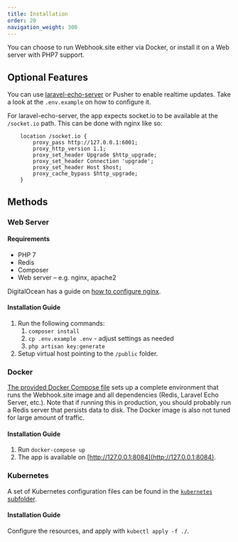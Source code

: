 ```yaml
---
title: Installation
order: 20
navigation_weight: 300
---
```


You can choose to run Webhook.site either via Docker, or install it on a Web server with PHP7 support.

## Optional Features

You can use [laravel-echo-server](https://github.com/tlaverdure/laravel-echo-server) or Pusher to enable realtime updates. Take a look at the `.env.example` on how to configure it.

For laravel-echo-server, the app expects socket.io to be available at the `/socket.io` path. This can be done with nginx like so:

```
    location /socket.io {
        proxy_pass http://127.0.0.1:6001;
        proxy_http_version 1.1;
        proxy_set_header Upgrade $http_upgrade;
        proxy_set_header Connection 'upgrade';
        proxy_set_header Host $host;
        proxy_cache_bypass $http_upgrade;
    }
```

## Methods

### Web Server

#### Requirements

* PHP 7
* Redis
* Composer
* Web server – e.g. nginx, apache2

DigitalOcean has a guide on [how to configure nginx](https://www.digitalocean.com/community/tutorials/how-to-deploy-a-laravel-application-with-nginx-on-ubuntu-16-04#step-5-—-configuring-nginx).

#### Installation Guide

1. Run the following commands:
   1. `composer install`
   2. `cp .env.example .env` - adjust settings as needed
   3. `php artisan key:generate`
2. Setup virtual host pointing to the `/public` folder. 

### Docker

[The provided Docker Compose file](https://github.com/fredsted/webhook.site/blob/master/docker-compose.yml) sets up a complete environment that runs the Webhook.site image and all dependencies (Redis, Laravel Echo Server, etc.). Note that if running this in production, you should probably run a Redis server that persists data to disk. The Docker image is also not tuned for large amount of traffic.

#### Installation Guide

1. Run `docker-compose up`
2. The app is available on [http://127.0.0.1:8084](http://127.0.0.1:8084).

### Kubernetes

A set of Kubernetes configuration files can be found in the [`kubernetes` subfolder](https://github.com/fredsted/webhook.site/tree/master/kubernetes). 

#### Installation Guide

Configure the resources, and apply with `kubectl apply -f ./`.
